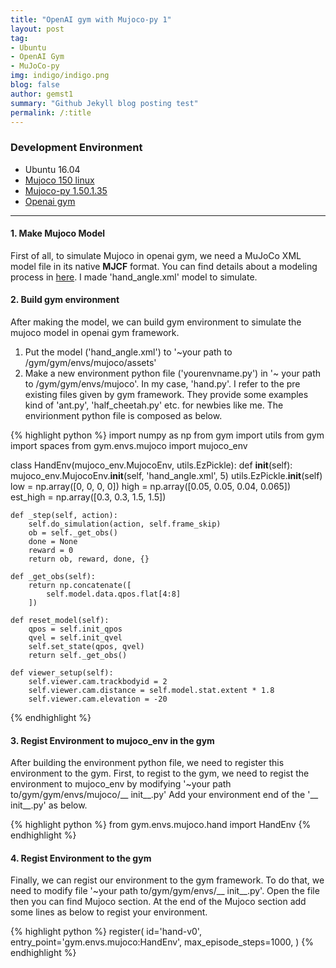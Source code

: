 ```yaml
---
title: "OpenAI gym with Mujoco-py 1"
layout: post
tag:
- Ubuntu
- OpenAI Gym
- MuJoCo-py
img: indigo/indigo.png
blog: false
author: gemst1
summary: "Github Jekyll blog posting test"
permalink: /:title
---
```


### Development Environment
- Ubuntu 16.04
- [Mujoco 150 linux](https://mujoco.org)
- [Mujoco-py 1.50.1.35](https://github.com/openai/mujoco-py)
- [Openai gym](https://github.com/openai/gym)

---

#### 1. Make Mujoco Model
First of all, to simulate Mujoco in openai gym, we need a MuJoCo XML model file in its native **MJCF** format. You can find details about a modeling process in [here](http://www.mujoco.org/book/modeling.html).
I made 'hand_angle.xml' model to simulate.

#### 2. Build gym environment
After making the model, we can build gym environment to simulate the mujoco model in openai gym framework.
1. Put the model ('hand_angle.xml') to '~your path to /gym/gym/envs/mujoco/assets'
2. Make a new environment python file ('yourenvname.py') in '~ your path to /gym/gym/envs/mujoco'. In my case, 'hand.py'.
I refer to the pre existing files given by gym framework. They provide some examples kind of 'ant.py', 'half_cheetah.py' etc. for newbies like me.
The envirionment python file is composed as below.

{% highlight python %}
import numpy as np
from gym import utils
from gym import spaces
from gym.envs.mujoco import mujoco_env

class HandEnv(mujoco_env.MujocoEnv, utils.EzPickle):
    def __init__(self):
        mujoco_env.MujocoEnv.__init__(self, 'hand_angle.xml', 5)
        utils.EzPickle.__init__(self)
        low = np.array([0, 0, 0, 0])
        high = np.array([0.05, 0.05, 0.04, 0.065])
        est_high = np.array([0.3, 0.3, 1.5, 1.5])

    def _step(self, action):
        self.do_simulation(action, self.frame_skip)
        ob = self._get_obs()
        done = None
        reward = 0
        return ob, reward, done, {}

    def _get_obs(self):
        return np.concatenate([
            self.model.data.qpos.flat[4:8]
        ])

    def reset_model(self):
        qpos = self.init_qpos
        qvel = self.init_qvel
        self.set_state(qpos, qvel)
        return self._get_obs()

    def viewer_setup(self):
        self.viewer.cam.trackbodyid = 2
        self.viewer.cam.distance = self.model.stat.extent * 1.8
        self.viewer.cam.elevation = -20
{% endhighlight %}

#### 3. Regist Environment to mujoco_env in the gym
After building the environment python file, we need to register this environment to the gym. First, to regist to the gym, we need to regist the environment to mujoco_env by modifying '~your path to/gym/gym/envs/mujoco/__ init__.py'
Add your environment end of the '__ init__.py' as below.

{% highlight python %}
from gym.envs.mujoco.hand import HandEnv
{% endhighlight %}

#### 4. Regist Environment to the gym
Finally, we can regist our environment to the gym framework. To do that, we need to modify file '~your path to/gym/gym/envs/__ init__.py'. Open the file then you can find Mujoco section. At the end of the Mujoco section add some lines as below to regist your environment.

{% highlight python %}
register(
    id='hand-v0',
    entry_point='gym.envs.mujoco:HandEnv',
    max_episode_steps=1000,
)
{% endhighlight %}

